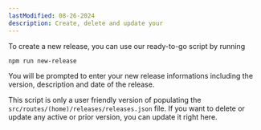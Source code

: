 ```yaml
---
lastModified: 08-26-2024
description: Create, delete and update your 
---
```


To create a new release, you can use our ready-to-go script by running

```bash no-line-numbers
npm run new-release
```
You will be prompted to enter your new release informations including the version, description and date of the release.

This script is only a user friendly version of populating the `src/routes/(home)/releases/releases.json` file. If you want to delete or update any active or prior version, you can update it right here.
